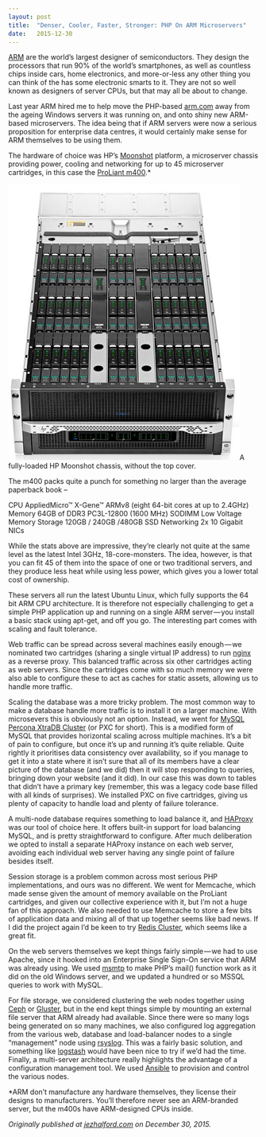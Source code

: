 ```yaml
---
layout:	post
title:	"Denser, Cooler, Faster, Stronger: PHP On ARM Microservers"
date:	2015-12-30
---
```


  [ARM](http://www.arm.com/) are the world’s largest designer of semiconductors. They design the processors that run 90% of the world’s smartphones, as well as countless chips inside cars, home electronics, and more-or-less any other thing you can think of the has some electronic smarts to it. They are not so well known as designers of server CPUs, but that may all be about to change.

Last year ARM hired me to help move the PHP-based [arm.com](http://arm.com/) away from the ageing Windows servers it was running on, and onto shiny new ARM-based microservers. The idea being that if ARM servers were now a serious proposition for enterprise data centres, it would certainly make sense for ARM themselves to be using them.

The hardware of choice was HP’s [Moonshot](https://www.hpe.com/uk/en/servers/moonshot.html) platform, a microserver chassis providing power, cooling and networking for up to 45 microserver cartridges, in this case the [ProLiant m400](http://www8.hp.com/uk/en/products/proliant-servers/product-detail.html?oid=7398907).*

![](/img/0*JGnSU2_IPJtsl5uI.jpg)A fully-loaded HP Moonshot chassis, without the top cover.

The m400 packs quite a punch for something no larger than the average paperback book –

CPU AppliedMicro™ X-Gene™ ARMv8 (eight 64-bit cores at up to 2.4GHz) Memory 64GB of DDR3 PC3L-12800 (1600 MHz) SODIMM Low Voltage Memory Storage 120GB / 240GB /480GB SSD Networking 2x 10 Gigabit NICs

While the stats above are impressive, they’re clearly not quite at the same level as the latest Intel 3GHz, 18-core-monsters. The idea, however, is that you can fit 45 of them into the space of one or two traditional servers, and they produce less heat while using less power, which gives you a lower total cost of ownership.

These servers all run the latest Ubuntu Linux, which fully supports the 64 bit ARM CPU architecture. It is therefore not especially challenging to get a simple PHP application up and running on a single ARM server — you install a basic stack using apt-get, and off you go. The interesting part comes with scaling and fault tolerance.

Web traffic can be spread across several machines easily enough — we nominated two cartridges (sharing a single virtual IP address) to run [nginx](https://www.nginx.com/) as a reverse proxy. This balanced traffic across six other cartridges acting as web servers. Since the cartridges come with so much memory we were also able to configure these to act as caches for static assets, allowing us to handle more traffic.

Scaling the database was a more tricky problem. The most common way to make a database handle more traffic is to install it on a larger machine. With microsevers this is obviously not an option. Instead, we went for [MySQL Percona XtraDB Cluster](https://www.percona.com/software/mysql-database/percona-xtradb-cluster) (or PXC for short). This is a modified form of MySQL that provides horizontal scaling across multiple machines. It’s a bit of pain to configure, but once it’s up and running it’s quite reliable. Quite rightly it prioritises data consistency over availability, so if you manage to get it into a state where it isn’t sure that all of its members have a clear picture of the database (and we did) then it will stop responding to queries, bringing down your website (and it did). In our case this was down to tables that didn’t have a primary key (remember, this was a legacy code base filled with all kinds of surprises). We installed PXC on five cartridges, giving us plenty of capacity to handle load and plenty of failure tolerance.

A multi-node database requires something to load balance it, and [HAProxy](http://www.haproxy.org/) was our tool of choice here. It offers built-in support for load balancing MySQL, and is pretty straightforward to configure. After much deliberation we opted to install a separate HAProxy instance on each web server, avoiding each individual web server having any single point of failure besides itself.

Session storage is a problem common across most serious PHP implementations, and ours was no different. We went for Memcache, which made sense given the amount of memory available on the ProLiant cartridges, and given our collective experience with it, but I’m not a huge fan of this approach. We also needed to use Memcache to store a few bits of application data and mixing all of that up together seems like bad news. If I did the project again I’d be keen to try [Redis Cluster](http://redis.io/topics/cluster-tutorial), which seems like a great fit.

On the web servers themselves we kept things fairly simple — we had to use Apache, since it hooked into an Enterprise Single Sign-On service that ARM was already using. We used [msmtp](https://jezhalford.com/2015/01/28/php-mail-function-linux-and-an-external-smtp-server/) to make PHP’s mail() function work as it did on the old Windows server, and we updated a hundred or so MSSQL queries to work with MySQL.

For file storage, we considered clustering the web nodes together using [Ceph](http://ceph.com/) or [Gluster](https://www.gluster.org/), but in the end kept things simple by mounting an external file server that ARM already had available. Since there were so many logs being generated on so many machines, we also configured log aggregation from the various web, database and load-balancer nodes to a single “management” node using [rsyslog](http://www.rsyslog.com/). This was a fairly basic solution, and something like [logstash](https://www.elastic.co/products/logstash) would have been nice to try if we’d had the time. Finally, a multi-server architecture really highlights the advantage of a configuration management tool. We used [Ansible](http://www.ansible.com/) to provision and control the various nodes.

*ARM don’t manufacture any hardware themselves, they license their designs to manufacturers. You’ll therefore never see an ARM-branded server, but the m400s have ARM-designed CPUs inside.

*Originally published at *[*jezhalford.com*](https://jezhalford.com/2015/12/30/denser-cooler-faster-stronger-php-on-arm-microservers/)* on December 30, 2015.*

  